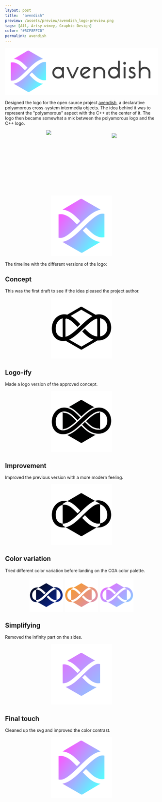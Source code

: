 ```yaml
---
layout: post
title:  "avendish"
preview: /assets/preview/avendish_logo-preview.png
tags: [All, Artsy-wimey, Graphic Design]
color: "#5CF8FFC0"
permalink: avendish
---
```



<p align="center">
<a href="/assets/avendish_logo/avendish_logo_with_name.png">
    <img src="/assets/avendish_logo/avendish_logo_with_name.png" width="600"/>
</a>
</p>

Designed the logo for the open source project [avendish](https://github.com/celtera/avendish), a declarative polyamorous cross-system intermedia objects.
The idea behind it was to represent the "polyamorous" aspect with the C++ at the center of it. The logo then became somewhat a mix between the polyamorous logo and the C++ logo. 

<div style="display: flex; justify-content: center; align-items: center; flex-wrap: wrap; gap: 200px;">
    <img src="https://upload.wikimedia.org/wikipedia/commons/3/3b/Polyamory_woven.svg" height="200"/>
    <img src="https://upload.wikimedia.org/wikipedia/commons/1/18/ISO_C%2B%2B_Logo.svg" height="180"/>
</div>
<p align="center">
<a href="/assets/avendish_logo/avendish_logo.png">
    <img src="/assets/avendish_logo/avendish_logo.png" width="200"/>
</a>
</p>



The timeline with the different versions of the logo:


<div class="timeline">
    <div class="timeline-container timeline-right">
    <div class="timeline-content">
      <h2>Concept</h2>
      <p>This was the first draft to see if the idea pleased the project author.</p>
      <p align="center"> <img src="/assets/avendish_logo/avendish_infinity_v1.png" width="200px" height="auto"></p>
    </div> 
  </div>
  <div class="timeline-container timeline-left">
    <div class="timeline-content">
      <h2>Logo-ify</h2>
      <p>Made a logo version of the approved concept.</p>
      <p align="center"> <img src="/assets/avendish_logo/avendish_infinity_v2.png" width="200px" height="auto"></p>
    </div> 
  </div>
  <div class="timeline-container timeline-right">
    <div class="timeline-content">
      <h2>Improvement</h2>
       <p>Improved the previous version with a more modern feeling.</p>
       <p align="center"> <img src="/assets/avendish_logo/avendish_infinity_v3.png" width="200px" height="auto"></p>
    </div>
  </div>
  <div class="timeline-container timeline-left">
    <div class="timeline-content">
      <h2>Color variation</h2>
      <p>Tried different color variation before landing on the CGA color palette.</p>
      <div align="center" style="display: flex; flex-wrap: wrap; justify-content: center; align-items: center;"> 
        <img src="/assets/avendish_logo/avendish_infinity_color_variation_blue.png" width="110px" height="auto" style="padding:0.2em;"> 
        <img src="/assets/avendish_logo/avendish_infinity_color_variation_orange.png" width="110px" height="auto"  style="padding:0.2em;">
        <img src="/assets/avendish_logo/avendish_infinity_color_variation_cga.png" width="110px" height="auto" style="padding:0.2em;">
      </div>
    </div>
  </div>
  <div class="timeline-container timeline-right">
    <div class="timeline-content">
      <h2>Simplifying</h2>
      <p>Removed the infinity part on the sides.</p>
      <p align="center"> <img src="/assets/avendish_logo/avendish_hexa.png" width="200px" height="auto"></p>
    </div>
  </div>
  <div class="timeline-container timeline-left">
    <div class="timeline-content">
      <h2>Final touch</h2>
      <p>Cleaned up the svg and improved the color contrast.</p>
      <p align="center"> <img src="/assets/avendish_logo/avendish_logo.png" width="200px" height="auto"></p>
    </div>
  </div>
</div>
